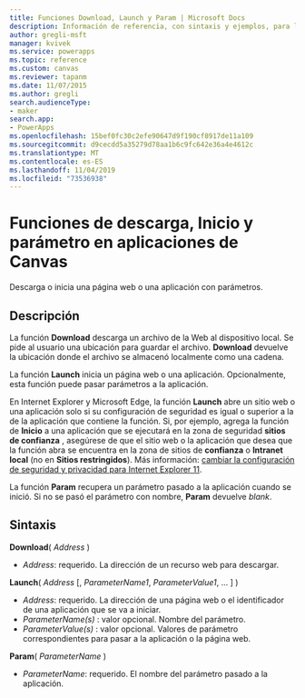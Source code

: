 ```yaml
---
title: Funciones Download, Launch y Param | Microsoft Docs
description: Información de referencia, con sintaxis y ejemplos, para las funciones de descarga, Inicio y parámetros de las aplicaciones de Canvas
author: gregli-msft
manager: kvivek
ms.service: powerapps
ms.topic: reference
ms.custom: canvas
ms.reviewer: tapanm
ms.date: 11/07/2015
ms.author: gregli
search.audienceType:
- maker
search.app:
- PowerApps
ms.openlocfilehash: 15bef0fc30c2efe90647d9f190cf8917de11a109
ms.sourcegitcommit: d9cecdd5a35279d78aa1b6c9fc642e36a4e4612c
ms.translationtype: MT
ms.contentlocale: es-ES
ms.lasthandoff: 11/04/2019
ms.locfileid: "73536938"
---
```

# <a name="download-launch-and-param-functions-in-canvas-apps"></a>Funciones de descarga, Inicio y parámetro en aplicaciones de Canvas
Descarga o inicia una página web o una aplicación con parámetros.  

## <a name="description"></a>Descripción
La función **Download** descarga un archivo de la Web al dispositivo local. Se pide al usuario una ubicación para guardar el archivo.  **Download** devuelve la ubicación donde el archivo se almacenó localmente como una cadena.  

La función **Launch** inicia un página web o una aplicación.  Opcionalmente, esta función puede pasar parámetros a la aplicación.

En Internet Explorer y Microsoft Edge, la función **Launch** abre un sitio web o una aplicación solo si su configuración de seguridad es igual o superior a la de la aplicación que contiene la función. Si, por ejemplo, agrega la función de **Inicio** a una aplicación que se ejecutará en la zona de seguridad **sitios de confianza** , asegúrese de que el sitio web o la aplicación que desea que la función abra se encuentra en la zona de sitios de **confianza** o **Intranet local** (no en  **Sitios restringidos**). Más información: [cambiar la configuración de seguridad y privacidad para Internet Explorer 11](https://support.microsoft.com/help/17479/windows-internet-explorer-11-change-security-privacy-settings).  

La función **Param** recupera un parámetro pasado a la aplicación cuando se inició. Si no se pasó el parámetro con nombre, **Param** devuelve *blank*.

## <a name="syntax"></a>Sintaxis
**Download**( *Address* )

* *Address*: requerido.  La dirección de un recurso web para descargar.

**Launch**( *Address* [, *ParameterName1*, *ParameterValue1*, ... ] )

* *Address*: requerido.  La dirección de una página web o el identificador de una aplicación que se va a iniciar.
* *ParameterName(s)* : valor opcional.  Nombre del parámetro.
* *ParameterValue(s)* : valor opcional.  Valores de parámetro correspondientes para pasar a la aplicación o la página web.

**Param**( *ParameterName* )

* *ParameterName*: requerido.  El nombre del parámetro pasado a la aplicación.

